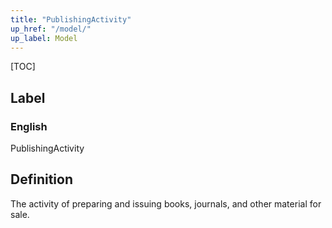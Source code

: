 ```yaml
---
title: "PublishingActivity"
up_href: "/model/"
up_label: Model
---
```


[TOC]

## Label

### English
PublishingActivity


## Definition
The activity of preparing and issuing books, journals, and other material for sale. 


    
